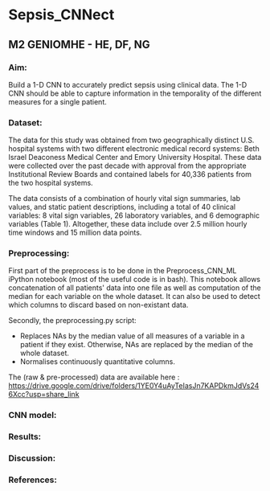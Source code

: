 # Sepsis_CNNect
## M2 GENIOMHE - HE, DF, NG

### Aim:
Build a 1-D CNN to accurately predict sepsis using clinical data.
The 1-D CNN should be able to capture information in the temporality of the different measures for a single patient.

### Dataset:
The data for this study was obtained from two geographically distinct U.S. hospital systems with two different electronic medical record systems: Beth Israel Deaconess Medical Center and Emory University Hospital. These data were collected over the past decade with approval from the appropriate Institutional Review Boards and contained labels for 40,336 patients from the two hospital systems.

The data consists of a combination of hourly vital sign summaries, lab values, and static patient descriptions, including a total of 40 clinical variables: 8 vital sign variables, 26 laboratory variables, and 6 demographic variables (Table 1). Altogether, these data include over 2.5 million hourly time windows and 15 million data points.

### Preprocessing:
First part of the preprocess is to be done in the Preprocess_CNN_ML iPython notebook (most of the useful code is in bash).
This notebook allows concatenation of all patients' data into one file as well as computation of the median for each variable on the whole dataset.
It can also be used to detect which columns to discard based on non-existant data.

Secondly, the preprocessing.py script:
- Replaces NAs by the median value of all measures of a variable in a patient if they exist. Otherwise, NAs are replaced by the median of the whole dataset.
- Normalises continuously quantitative columns.

The (raw & pre-processed) data are available here : https://drive.google.com/drive/folders/1YE0Y4uAyTeIasJn7KAPDkmJdVs246Xcc?usp=share_link 

### CNN model:

### Results:

### Discussion:

### References:
